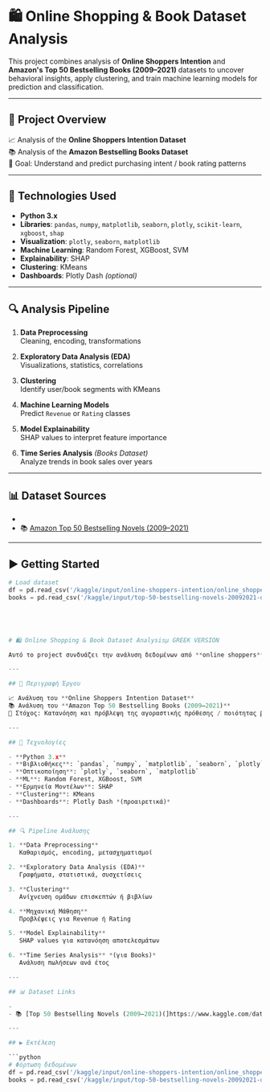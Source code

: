 # 🛍️ Online Shopping & Book Dataset Analysis

This project combines analysis of **Online Shoppers Intention** and **Amazon's Top 50 Bestselling Books (2009–2021)** datasets to uncover behavioral insights, apply clustering, and train machine learning models for prediction and classification.

---

## 📌 Project Overview

📈 Analysis of the **Online Shoppers Intention Dataset**  
📚 Analysis of the **Amazon Bestselling Books Dataset**  
🎯 Goal: Understand and predict purchasing intent / book rating patterns

---

## 🧰 Technologies Used

- **Python 3.x**
- **Libraries**: `pandas`, `numpy`, `matplotlib`, `seaborn`, `plotly`, `scikit-learn`, `xgboost`, `shap`
- **Visualization**: `plotly`, `seaborn`, `matplotlib`
- **Machine Learning**: Random Forest, XGBoost, SVM
- **Explainability**: SHAP
- **Clustering**: KMeans
- **Dashboards**: Plotly Dash *(optional)*

---

## 🔍 Analysis Pipeline

1. **Data Preprocessing**  
   Cleaning, encoding, transformations

2. **Exploratory Data Analysis (EDA)**  
   Visualizations, statistics, correlations

3. **Clustering**  
   Identify user/book segments with KMeans

4. **Machine Learning Models**  
   Predict `Revenue` or `Rating` classes

5. **Model Explainability**  
   SHAP values to interpret feature importance

6. **Time Series Analysis** *(Books Dataset)*  
   Analyze trends in book sales over years

---

## 📊 Dataset Sources

- 
- 📚 [Amazon Top 50 Bestselling Novels (2009–2021)](https://www.kaggle.com/datasets/zwl1234/top-50-bestselling-novels-20092021-of-amazon)

---

## ▶️ Getting Started

```python
# Load dataset
df = pd.read_csv('/kaggle/input/online-shoppers-intention/online_shoppers_intention.csv')
books = pd.read_csv('/kaggle/input/top-50-bestselling-novels-20092021-of-amazon/...')





# 🛍️ Online Shopping & Book Dataset Analysisμ GREEK VERSION

Αυτό το project συνδυάζει την ανάλυση δεδομένων από **online shoppers** και **best-selling books** με σκοπό να εξερευνήσει πρότυπα συμπεριφοράς, να εφαρμόσει clustering και να εκπαιδεύσει μοντέλα μηχανικής μάθησης για πρόβλεψη και κατηγοριοποίηση.

---

## 📌 Περιγραφή Έργου

📈 Ανάλυση του **Online Shoppers Intention Dataset**  
📚 Ανάλυση του **Amazon Top 50 Bestselling Books (2009–2021)**  
🎯 Στόχος: Κατανόηση και πρόβλεψη της αγοραστικής πρόθεσης / ποιότητας βιβλίων

---

## 🧰 Τεχνολογίες

- **Python 3.x**
- **Βιβλιοθήκες**: `pandas`, `numpy`, `matplotlib`, `seaborn`, `plotly`, `scikit-learn`, `xgboost`, `shap`
- **Οπτικοποίηση**: `plotly`, `seaborn`, `matplotlib`
- **ML**: Random Forest, XGBoost, SVM
- **Ερμηνεία Μοντέλων**: SHAP
- **Clustering**: KMeans
- **Dashboards**: Plotly Dash *(προαιρετικά)*

---

## 🔍 Pipeline Ανάλυσης

1. **Data Preprocessing**  
   Καθαρισμός, encoding, μετασχηματισμοί

2. **Exploratory Data Analysis (EDA)**  
   Γραφήματα, στατιστικά, συσχετίσεις

3. **Clustering**  
   Ανίχνευση ομάδων επισκεπτών ή βιβλίων

4. **Μηχανική Μάθηση**  
   Προβλέψεις για Revenue ή Rating

5. **Model Explainability**  
   SHAP values για κατανόηση αποτελεσμάτων

6. **Time Series Analysis** *(για Books)*  
   Ανάλυση πωλήσεων ανά έτος

---

## 📊 Dataset Links

- 
- 📚 [Top 50 Bestselling Novels (2009–2021)(]https://www.kaggle.com/datasets/zwl1234/top-50-bestselling-novels-20092021-of-amazon)

---

## ▶️ Εκτέλεση

```python
# Φόρτωση δεδομένων
df = pd.read_csv('/kaggle/input/online-shoppers-intention/online_shoppers_intention.csv')
books = pd.read_csv('/kaggle/input/top-50-bestselling-novels-20092021-of-amazon/...')

